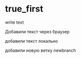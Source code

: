 ﻿# true_first

write text

Добавили текст через браузер

добавили текст локально

добавили новую ветку newbranch


